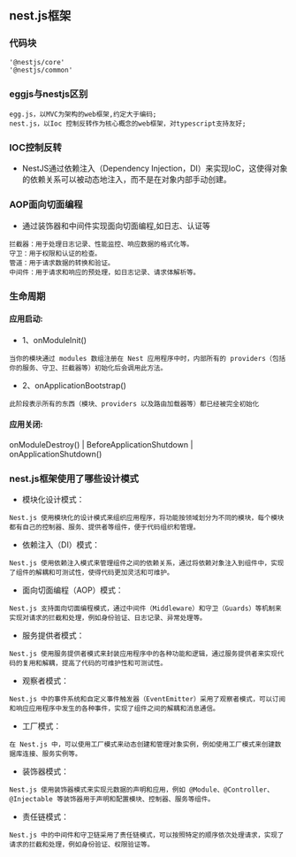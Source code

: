 ## nest.js框架


### 代码块
```
'@nestjs/core'
'@nestjs/common'
```

### eggjs与nestjs区别
```
egg.js，以MVC为架构的web框架,约定大于编码;
nest.js，以Ioc 控制反转作为核心概念的web框架，对typescript支持友好;
```

### IOC控制反转 
* NestJS通过依赖注入（Dependency Injection，DI）来实现IoC，这使得对象的依赖关系可以被动态地注入，而不是在对象内部手动创建。

### AOP面向切面编程
* 通过装饰器和中间件实现面向切面编程,如日志、认证等
```
拦截器：用于处理日志记录、性能监控、响应数据的格式化等。
守卫：用于权限和认证的检查。
管道：用于请求数据的转换和验证。
中间件：用于请求和响应的预处理，如日志记录、请求体解析等。
```



### 生命周期
#### 应用启动:
* 1、onModuleInit()
```
当你的模块通过 modules 数组注册在 Nest 应用程序中时，内部所有的 providers（包括你的服务、守卫、拦截器等）初始化后会调用此方法。
```
* 2、onApplicationBootstrap()
```
此阶段表示所有的东西（模块、providers 以及路由加载器等）都已经被完全初始化
```
#### 应用关闭:
onModuleDestroy() | BeforeApplicationShutdown | onApplicationShutdown()



### nest.js框架使用了哪些设计模式

* 模块化设计模式：
```
Nest.js 使用模块化的设计模式来组织应用程序，将功能按领域划分为不同的模块，每个模块都有自己的控制器、服务、提供者等组件，便于代码组织和管理。
```
* 依赖注入（DI）模式：
```
Nest.js 使用依赖注入模式来管理组件之间的依赖关系，通过将依赖对象注入到组件中，实现了组件的解耦和可测试性，使得代码更加灵活和可维护。
```
* 面向切面编程（AOP）模式：
```
Nest.js 支持面向切面编程模式，通过中间件（Middleware）和守卫（Guards）等机制来实现对请求的拦截和处理，例如身份验证、日志记录、异常处理等。
```
* 服务提供者模式：
```
Nest.js 使用服务提供者模式来封装应用程序中的各种功能和逻辑，通过服务提供者来实现代码的复用和解耦，提高了代码的可维护性和可测试性。
```
* 观察者模式：
```
Nest.js 中的事件系统和自定义事件触发器（EventEmitter）采用了观察者模式，可以订阅和响应应用程序中发生的各种事件，实现了组件之间的解耦和消息通信。
```
* 工厂模式：
```
在 Nest.js 中，可以使用工厂模式来动态创建和管理对象实例，例如使用工厂模式来创建数据库连接、服务实例等。
```
* 装饰器模式：
```
Nest.js 使用装饰器模式来实现元数据的声明和应用，例如 @Module、@Controller、@Injectable 等装饰器用于声明和配置模块、控制器、服务等组件。
```
* 责任链模式：
```
Nest.js 中的中间件和守卫链采用了责任链模式，可以按照特定的顺序依次处理请求，实现了请求的拦截和处理，例如身份验证、权限验证等。
```
